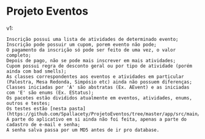 # Projeto Eventos

v1:

    Inscrição possui uma lista de atividades de determinado evento;
    Inscrição pode possuir um cupom, porem evento não pode;
    O pagamento da inscrição só pode ser feito de uma vez, o valor completo;
    Depois de pago, não se pode mais inscrever em mais atividades;
    Cupom possui regra de desconto geral ou por tipo de atividade (porém ainda com bad smells);
    As classes correspondentes aos eventos e atividades em particular (Palestra, Mesa Redonda, Simpósio etc) ainda não possuem diferenças;
    Classes iniciadas por 'A' são abstratas (Ex. AEvent) e as iniciadas com 'E' são enums (Ex. EStatus);
    Os pacotes estão divididos atualmente em eventos, atividades, enums, outros e testes;
    Os testes estão [nesta pasta](https://github.com/Spallacety/ProjetoEventos/tree/master/app/src/main/java/br/edu/ifpi/projetoeventos/tests);
    A parte do aplicativo em si ainda não foi feita, apenas a parte do cadastro de e-mail e senha;
    A senha salva passa por um MD5 antes de ir pro database.
